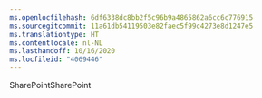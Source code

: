 ```yaml
---
ms.openlocfilehash: 6df6338dc8bb2f5c96b9a4865862a6cc6c776915
ms.sourcegitcommit: 11a61db54119503e82faec5f99c4273e8d1247e5
ms.translationtype: HT
ms.contentlocale: nl-NL
ms.lasthandoff: 10/16/2020
ms.locfileid: "4069446"
---
```

<span data-ttu-id="96fd3-101">SharePoint</span><span class="sxs-lookup"><span data-stu-id="96fd3-101">SharePoint</span></span>